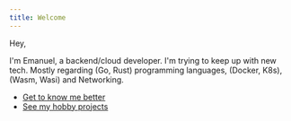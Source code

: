 ```yaml
---
title: Welcome
---
```


Hey,

I'm Emanuel, a backend/cloud developer. I'm trying to keep up with new tech. Mostly regarding (Go, Rust) programming languages, (Docker, K8s), (Wasm, Wasi) and Networking.

- [Get to know me better](/about "Get to know me better")
- [See my hobby projects][def]

[def]: https:github.com/efeijo